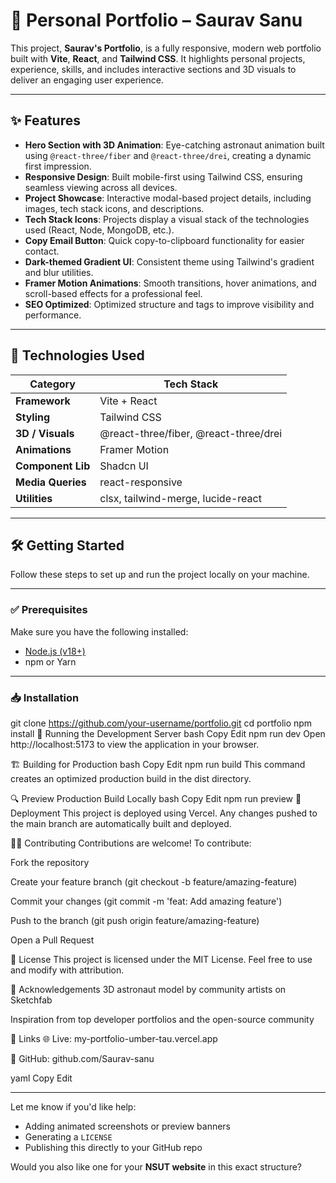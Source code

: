 # 💼 Personal Portfolio – Saurav Sanu

This project, **Saurav's Portfolio**, is a fully responsive, modern web portfolio built with **Vite**, **React**, and **Tailwind CSS**. It highlights personal projects, experience, skills, and includes interactive sections and 3D visuals to deliver an engaging user experience.

---

## ✨ Features

- **Hero Section with 3D Animation**: Eye-catching astronaut animation built using `@react-three/fiber` and `@react-three/drei`, creating a dynamic first impression.
- **Responsive Design**: Built mobile-first using Tailwind CSS, ensuring seamless viewing across all devices.
- **Project Showcase**: Interactive modal-based project details, including images, tech stack icons, and descriptions.
- **Tech Stack Icons**: Projects display a visual stack of the technologies used (React, Node, MongoDB, etc.).
- **Copy Email Button**: Quick copy-to-clipboard functionality for easier contact.
- **Dark-themed Gradient UI**: Consistent theme using Tailwind's gradient and blur utilities.
- **Framer Motion Animations**: Smooth transitions, hover animations, and scroll-based effects for a professional feel.
- **SEO Optimized**: Optimized structure and tags to improve visibility and performance.

---

## 🧪 Technologies Used

| Category            | Tech Stack                                                                 |
|---------------------|-----------------------------------------------------------------------------|
| **Framework**       | Vite + React                                                                |
| **Styling**         | Tailwind CSS                                                                |
| **3D / Visuals**    | @react-three/fiber, @react-three/drei                                       |
| **Animations**      | Framer Motion                                                               |
| **Component Lib**   | Shadcn UI                                                                   |
| **Media Queries**   | react-responsive                                                            |
| **Utilities**       | clsx, tailwind-merge, lucide-react                                          |

---

## 🛠 Getting Started

Follow these steps to set up and run the project locally on your machine.

---

### ✅ Prerequisites

Make sure you have the following installed:

- [Node.js (v18+)](https://nodejs.org/)
- npm or Yarn

---

### 📥 Installation


git clone https://github.com/your-username/portfolio.git
cd portfolio
npm install
🚀 Running the Development Server
bash
Copy
Edit
npm run dev
Open http://localhost:5173 to view the application in your browser.

🏗️ Building for Production
bash
Copy
Edit
npm run build
This command creates an optimized production build in the dist directory.

🔍 Preview Production Build Locally
bash
Copy
Edit
npm run preview
🚀 Deployment
This project is deployed using Vercel. Any changes pushed to the main branch are automatically built and deployed.

🧑‍💻 Contributing
Contributions are welcome! To contribute:

Fork the repository

Create your feature branch (git checkout -b feature/amazing-feature)

Commit your changes (git commit -m 'feat: Add amazing feature')

Push to the branch (git push origin feature/amazing-feature)

Open a Pull Request

📄 License
This project is licensed under the MIT License.
Feel free to use and modify with attribution.

🙌 Acknowledgements
3D astronaut model by community artists on Sketchfab

Inspiration from top developer portfolios and the open-source community

🔗 Links
🌐 Live: my-portfolio-umber-tau.vercel.app

🐙 GitHub: github.com/Saurav-sanu

yaml
Copy
Edit

---

Let me know if you'd like help:
- Adding animated screenshots or preview banners
- Generating a `LICENSE`
- Publishing this directly to your GitHub repo

Would you also like one for your **NSUT website** in this exact structure?
